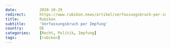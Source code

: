 ```yaml
---
date:          2020-10-29
redirect:      https://www.rubikon.news/artikel/verfassungsbruch-per-impfung
title:         Rubikon
subtitle:      'Verfassungsbruch per Impfung'
country:       DE
categories:    [Recht, Politik, Impfung]
tags:          [rubikon]
---
```

